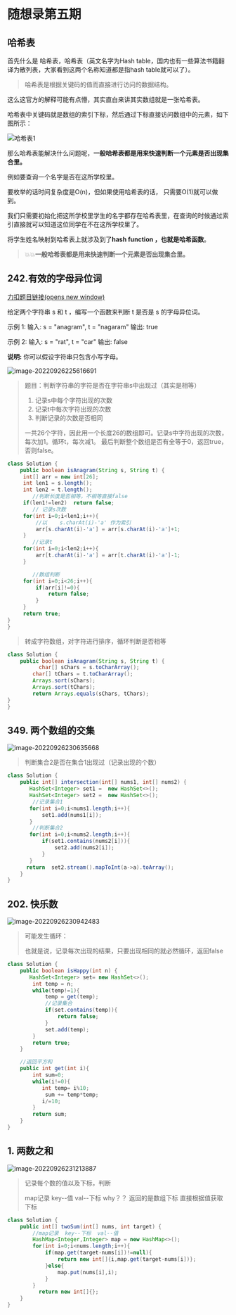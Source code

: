 # 随想录第五期

## 哈希表

首先什么是 哈希表，哈希表（英文名字为Hash table，国内也有一些算法书籍翻译为散列表，大家看到这两个名称知道都是指hash table就可以了）。

> 哈希表是根据关键码的值而直接进行访问的数据结构。

这么这官方的解释可能有点懵，其实直白来讲其实数组就是一张哈希表。

哈希表中关键码就是数组的索引下标，然后通过下标直接访问数组中的元素，如下图所示：

![哈希表1](https://img-blog.csdnimg.cn/20210104234805168.png)

那么哈希表能解决什么问题呢，**一般哈希表都是用来快速判断一个元素是否出现集合里。**

例如要查询一个名字是否在这所学校里。

要枚举的话时间复杂度是O(n)，但如果使用哈希表的话， 只需要O(1)就可以做到。

我们只需要初始化把这所学校里学生的名字都存在哈希表里，在查询的时候通过索引直接就可以知道这位同学在不在这所学校里了。

将学生姓名映射到哈希表上就涉及到了**hash function ，也就是哈希函数**。

> :boom::boom:**一般哈希表都是用来快速判断一个元素是否出现集合里。**

##  242.有效的字母异位词

[力扣题目链接(opens new window)](https://leetcode.cn/problems/valid-anagram/)

给定两个字符串 s 和 t ，编写一个函数来判断 t 是否是 s 的字母异位词。

示例 1: 输入: s = "anagram", t = "nagaram" 输出: true

示例 2: 输入: s = "rat", t = "car" 输出: false

**说明:** 你可以假设字符串只包含小写字母。

![image-20220926225616691](D:/图/3150/image-20220926225616691.png)

> 题目：判断字符串的字符是否在字符串s中出现过（其实是相等）
>
> 1. 记录s中每个字符出现的次数
> 2. 记录t中每次字符出现的次数
> 3. 判断记录的次数是否相同
>
> 一共26个字符，因此用一个长度26的数组即可。记录s中字符出现的次数，每次加1。循环t，每次减1。
> 最后判断整个数组是否有全等于0，返回true，否则false。

```java
class Solution {
    public boolean isAnagram(String s, String t) {
     int[] arr = new int[26];
     int len1 = s.length();
     int len2 = t.length();
        //判断长度是否相等，不相等直接false
     if(len1!=len2)  return false;
        // 记录s次数
     for(int i=0;i<len1;i++){
         //以	s.charAt(i)-'a'	作为索引
         arr[s.charAt(i)-'a'] = arr[s.charAt(i)-'a']+1;
     }
        //记录t
     for(int i=0;i<len2;i++){
         arr[t.charAt(i)-'a'] = arr[t.charAt(i)-'a']-1;
     }

        //数组判断
     for(int i=0;i<26;i++){
         if(arr[i]!=0){
             return false;
         }
     }
     return true;
}
}
```

> 转成字符数组，对字符进行排序，循环判断是否相等

```java
class Solution {
    public boolean isAnagram(String s, String t) {
          char[] sChars = s.toCharArray();
        char[] tChars = t.toCharArray();
        Arrays.sort(sChars);
        Arrays.sort(tChars);
        return Arrays.equals(sChars, tChars);
}
}
```

## 349. 两个数组的交集

![image-20220926230635668](D:/图/3150/image-20220926230635668.png)

> 判断集合2是否在集合1出现过（记录出现的个数）

```java
class Solution {
    public int[] intersection(int[] nums1, int[] nums2) {
       HashSet<Integer> set1 =  new HashSet<>();
       HashSet<Integer> set2 =  new HashSet<>();
        //记录集合1
       for(int i=0;i<nums1.length;i++){
           set1.add(nums1[i]);
       }
        //判断集合2
       for(int i=0;i<nums2.length;i++){
           if(set1.contains(nums2[i])){
               set2.add(nums2[i]);
           }
       }
      return  set2.stream().mapToInt(a->a).toArray();
    }
}
```

## 202. 快乐数

![image-20220926230942483](D:/图/3150/image-20220926230942483.png)

> 可能发生循环：
>
> 也就是说，记录每次出现的结果，只要出现相同的就必然循环，返回false

```java
class Solution {
    public boolean isHappy(int n) {
       HashSet<Integer> set= new HashSet<>();
        int temp = n;
        while(temp!=1){
            temp = get(temp);
            //记录集合
            if(set.contains(temp)){
                return false;
            }
            set.add(temp);
        }
        return true;
    }

    //返回平方和
    public int get(int i){
        int sum=0;
        while(i!=0){
           int temp= i%10;
            sum += temp*temp;
           i/=10;
        }
        return sum;
    }
}
```

## 1. 两数之和

![image-20220926231213887](D:/图/3150/image-20220926231213887.png)

> 记录每个数的值以及下标，判断
>
> map记录  key--值  val--下标      why？？
> 返回的是数组下标   直接根据值获取下标

```java
class Solution {
    public int[] twoSum(int[] nums, int target) {
        //map记录  key--下标  val--值
        HashMap<Integer,Integer> map = new HashMap<>();
        for(int i=0;i<nums.length;i++){
            if(map.get(target-nums[i])!=null){
                return new int[]{i,map.get(target-nums[i])};
            }else{
                map.put(nums[i],i);
            }
        }
          return new int[]{};
    }
}
```
